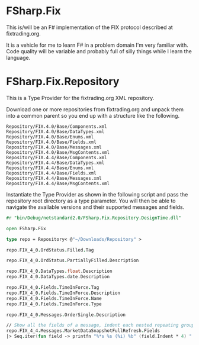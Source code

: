 FSharp.Fix
===========

This is/will be an F# implementation of the FIX protocol described at fixtrading.org.

It is a vehicle for me to learn F# in a problem domain I'm very familiar with. Code quality will be variable and probably full of silly things while I learn the language.

# FSharp.Fix.Repository

This is a Type Provider for the fixtrading.org XML repository.

Download one or more repositories from fixtrading.org and unpack them into a common parent so you end up with a structure like the following.

    Repository/FIX.4.0/Base/Components.xml
    Repository/FIX.4.0/Base/DataTypes.xml
    Repository/FIX.4.0/Base/Enums.xml
    Repository/FIX.4.0/Base/Fields.xml
    Repository/FIX.4.0/Base/Messages.xml
    Repository/FIX.4.0/Base/MsgContents.xml
    Repository/FIX.4.4/Base/Components.xml
    Repository/FIX.4.4/Base/DataTypes.xml
    Repository/FIX.4.4/Base/Enums.xml
    Repository/FIX.4.4/Base/Fields.xml
    Repository/FIX.4.4/Base/Messages.xml
    Repository/FIX.4.4/Base/MsgContents.xml

Instantiate the Type Provider as shown in the following script and pass the repository root directory as a type parameter. You will then be able to navigate the available versions and their supported messages and fields.

```fsharp
#r "bin/Debug/netstandard2.0/FSharp.Fix.Repository.DesignTime.dll"

open FSharp.Fix

type repo = Repository< @"~/Downloads/Repository" >

repo.FIX_4_0.OrdStatus.Filled.Tag

repo.FIX_4_0.OrdStatus.PartiallyFilled.Description

repo.FIX_4_0.DataTypes.float.Description
repo.FIX_4_0.DataTypes.date.Description

repo.FIX_4_0.Fields.TimeInForce.Tag 
repo.FIX_4_0.Fields.TimeInForce.Description
repo.FIX_4_0.Fields.TimeInForce.Name
repo.FIX_4_0.Fields.TimeInForce.Type

repo.FIX_4_0.Messages.OrderSingle.Description

// Show all the fields of a message, indent each nested repeating group.
repo.FIX_4_4.Messages.MarketDataSnapshotFullRefresh.Fields 
|> Seq.iter(fun field -> printfn "%*s %s (%i) %b" (field.Indent * 4) " " field.Name field.Tag field.Required)


```


